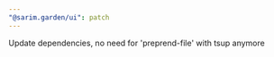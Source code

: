 ```yaml
---
"@sarim.garden/ui": patch
---
```


Update dependencies, no need for 'preprend-file' with tsup anymore
